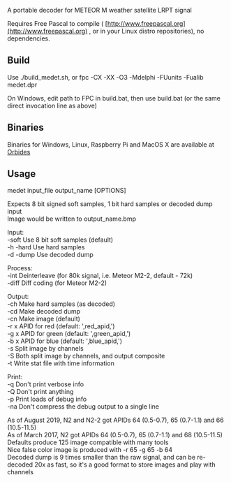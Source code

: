 A portable decoder for METEOR M weather satellite LRPT signal

Requires Free Pascal to compile ( [http://www.freepascal.org](http://www.freepascal.org) , or in your Linux distro repositories), no dependencies.

## Build

Use ./build_medet.sh, or fpc -CX -XX -O3 -Mdelphi -FUunits -Fualib medet.dpr

On Windows, edit path to FPC in build.bat, then use build.bat (or the same direct invocation line as above)

## Binaries

Binaries for Windows, Linux, Raspberry Pi and MacOS X are available at [Orbides](http://orbides.org/page.php?id=1023)

## Usage

medet input_file output_name [OPTIONS]  

Expects 8 bit signed soft samples, 1 bit hard samples or decoded dump input  
Image would be written to output_name.bmp

Input:  
 -soft      Use 8 bit soft samples (default)  
 -h -hard   Use hard samples  
 -d -dump   Use decoded dump  
  
Process:  
 -int       Deinterleave (for 80k signal, i.e. Meteor M2-2, default - 72k)  
 -diff      Diff coding (for Meteor M2-2)  
  
Output:  
 -ch        Make hard samples (as decoded)  
 -cd        Make decoded dump  
 -cn        Make image (default)  
 -r x       APID for red   (default: ',red_apid,')  
 -g x       APID for green (default: ',green_apid,')  
 -b x       APID for blue  (default: ',blue_apid,')  
 -s         Split image by channels  
 -S         Both split image by channels, and output composite  
 -t         Write stat file with time information  
  
Print:  
 -q         Don't print verbose info  
 -Q         Don't print anything  
 -p         Print loads of debug info  
 -na        Don't compress the debug output to a single line  
  
As of August 2019, N2 and N2-2 got APIDs 64 (0.5-0.7), 65 (0.7-1.1) and 66 (10.5-11.5)  
As of March 2017, N2 got APIDs 64 (0.5-0.7), 65 (0.7-1.1) and 68 (10.5-11.5)  
Defaults produce 125 image compatible with many tools  
Nice false color image is produced with -r 65 -g 65 -b 64  
Decoded dump is 9 times smaller than the raw signal, and can be re-decoded 20x as fast, so it's a good format to store images and play with channels  

